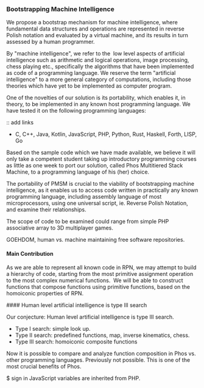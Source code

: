 ### Bootstrapping Machine Intelligence

We propose a bootstrap mechanism for machine intelligence, where fundamental data structures and operations are represented in reverse Polish notation and evaluated by a virtual machine, and its results in turn assessed by a human programmer. 

By "machine intelligence", we refer to the  low level aspects of artificial intelligence such as arithmetic and logical operations, image processing, chess playing etc., specifically the algorithms that have been implemented as code of a programming language. We reserve the term "artificial intelligence" to a more general category of computations, including those theories which have yet to be implemented as computer program.

One of the novelties of our solution is its portability, which enables it, in theory, to be implemented in any known host programming language. We have tested it on the following programming languages: 

:: add links

- C, C++, Java, Kotlin, JavaScript, PHP, Python, Rust, Haskell, Forth, LISP, Go

Based on the sample code which we have made available, we believe it will only take a competent student taking up introductory programming courses as little as one week to port our solution, called Phos Multitiered Stack Machine, to a programming language of his (her) choice. 

The portability of PMSM is crucial to the viability of bootstrapping machine intelligence, as it enables us to access code written in practically any known programming language, including assembly language of most microprocessors, using one universal script, ie. Reverse Polish Notation, and examine their relationships. 

The scope of code to be examined could range from simple PHP associative array to 3D multiplayer games.

GOEHDOM, human vs. machine maintaining free software repositories. 


#### Main Contribution

As we are able to represent all known code in RPN, we may attempt to build a hierarchy of code, starting from the most primitive assignment operation to the most complex numerical functions. 
We will be able to construct functions that compose functions using primitive functions, based on the homoiconic properties of RPN.

#### Human level artificial intelligence is type III search

Our conjecture: Human level artificial intelligence is type III search.

- Type I search: simple look up.
- Type II search: predefined functions, map, inverse kinematics, chess.
- Type III search: homoiconic composite functions

Now it is possible to compare and analyze function composition in Phos vs. other programming languages. Previously not possible. This is one of the most crucial benefits of Phos.

$ sign in JavaScript variables are inherited from PHP.


